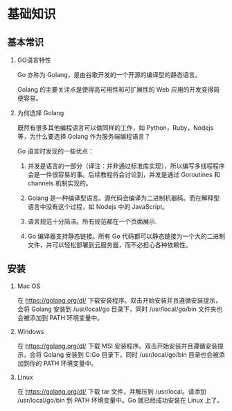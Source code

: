 # 基础知识
## 基本常识

1.  GO语言特性

    Go 亦称为 Golang，是由谷歌开发的一个开源的编译型的静态语言。
    
    Golang 的主要关注点是使得高可用性和可扩展性的 Web 应用的开发变得简便容易。

2.  为何选择 Golang

    既然有很多其他编程语言可以做同样的工作，如 Python，Ruby，Nodejs 等，为什么要选择 Golang 作为服务端编程语言？

    Go 语言时发现的一些优点：

    1) 并发是语言的一部分（译注：并非通过标准库实现），所以编写多线程程序会是一件很容易的事。后续教程将会讨论到，并发是通过 Goroutines 和 channels 机制实现的。

    2) Golang 是一种编译型语言。源代码会编译为二进制机器码。而在解释型语言中没有这个过程，如 Nodejs 中的 JavaScript。

    3) 语言规范十分简洁。所有规范都在一个页面展示.

    4) Go 编译器支持静态链接。所有 Go 代码都可以静态链接为一个大的二进制文件，并可以轻松部署到云服务器，而不必担心各种依赖性。

## 安装

1.  Mac OS

    在 https://golang.org/dl/ 下载安装程序。双击开始安装并且遵循安装提示，会将 Golang 安装到 /usr/local/go 目录下，同时 /usr/local/go/bin 文件夹也会被添加到 PATH 环境变量中。

2.  Windows

    在 https://golang.org/dl/ 下载 MSI 安装程序。双击开始安装并且遵循安装提示，会将 Golang 安装到 C:Go 目录下，同时 /usr/local/go/bin 目录也会被添加到你的 PATH 环境变量中。

3.  Linux

    在 https://golang.org/dl/ 下载 tar 文件，并解压到 /usr/local。请添加 /usr/local/go/bin 到 PATH 环境变量中。Go 就已经成功安装在 Linux 上了。
